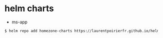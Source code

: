 # helm charts

* ms-app

```bash 
$ helm repo add homezone-charts https://laurentpoirierfr.github.io/helm-charts/
```


